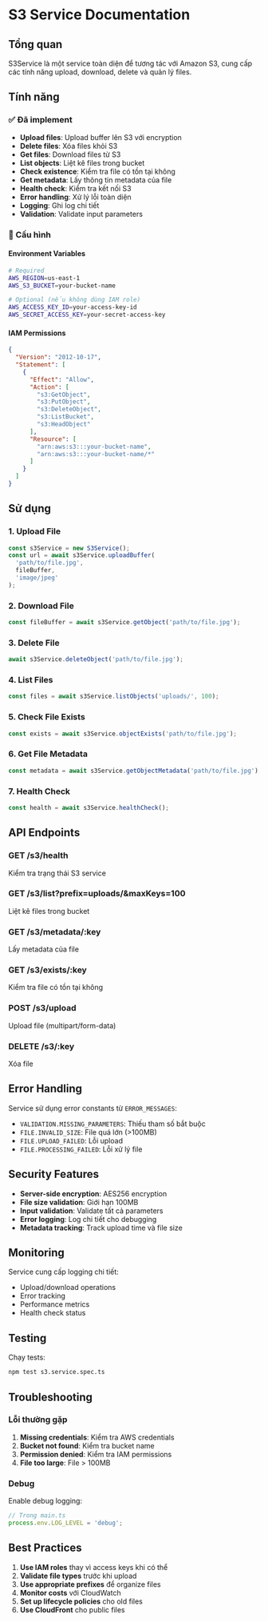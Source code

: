 # S3 Service Documentation

## Tổng quan

S3Service là một service toàn diện để tương tác với Amazon S3, cung cấp các tính năng upload, download, delete và quản lý files.

## Tính năng

### ✅ Đã implement
- **Upload files**: Upload buffer lên S3 với encryption
- **Delete files**: Xóa files khỏi S3
- **Get files**: Download files từ S3
- **List objects**: Liệt kê files trong bucket
- **Check existence**: Kiểm tra file có tồn tại không
- **Get metadata**: Lấy thông tin metadata của file
- **Health check**: Kiểm tra kết nối S3
- **Error handling**: Xử lý lỗi toàn diện
- **Logging**: Ghi log chi tiết
- **Validation**: Validate input parameters

### 🔧 Cấu hình

#### Environment Variables
```bash
# Required
AWS_REGION=us-east-1
AWS_S3_BUCKET=your-bucket-name

# Optional (nếu không dùng IAM role)
AWS_ACCESS_KEY_ID=your-access-key-id
AWS_SECRET_ACCESS_KEY=your-secret-access-key
```

#### IAM Permissions
```json
{
  "Version": "2012-10-17",
  "Statement": [
    {
      "Effect": "Allow",
      "Action": [
        "s3:GetObject",
        "s3:PutObject",
        "s3:DeleteObject",
        "s3:ListBucket",
        "s3:HeadObject"
      ],
      "Resource": [
        "arn:aws:s3:::your-bucket-name",
        "arn:aws:s3:::your-bucket-name/*"
      ]
    }
  ]
}
```

## Sử dụng

### 1. Upload File
```typescript
const s3Service = new S3Service();
const url = await s3Service.uploadBuffer(
  'path/to/file.jpg',
  fileBuffer,
  'image/jpeg'
);
```

### 2. Download File
```typescript
const fileBuffer = await s3Service.getObject('path/to/file.jpg');
```

### 3. Delete File
```typescript
await s3Service.deleteObject('path/to/file.jpg');
```

### 4. List Files
```typescript
const files = await s3Service.listObjects('uploads/', 100);
```

### 5. Check File Exists
```typescript
const exists = await s3Service.objectExists('path/to/file.jpg');
```

### 6. Get File Metadata
```typescript
const metadata = await s3Service.getObjectMetadata('path/to/file.jpg');
```

### 7. Health Check
```typescript
const health = await s3Service.healthCheck();
```

## API Endpoints

### GET /s3/health
Kiểm tra trạng thái S3 service

### GET /s3/list?prefix=uploads/&maxKeys=100
Liệt kê files trong bucket

### GET /s3/metadata/:key
Lấy metadata của file

### GET /s3/exists/:key
Kiểm tra file có tồn tại không

### POST /s3/upload
Upload file (multipart/form-data)

### DELETE /s3/:key
Xóa file

## Error Handling

Service sử dụng error constants từ `ERROR_MESSAGES`:

- `VALIDATION.MISSING_PARAMETERS`: Thiếu tham số bắt buộc
- `FILE.INVALID_SIZE`: File quá lớn (>100MB)
- `FILE.UPLOAD_FAILED`: Lỗi upload
- `FILE.PROCESSING_FAILED`: Lỗi xử lý file

## Security Features

- **Server-side encryption**: AES256 encryption
- **File size validation**: Giới hạn 100MB
- **Input validation**: Validate tất cả parameters
- **Error logging**: Log chi tiết cho debugging
- **Metadata tracking**: Track upload time và file size

## Monitoring

Service cung cấp logging chi tiết:
- Upload/download operations
- Error tracking
- Performance metrics
- Health check status

## Testing

Chạy tests:
```bash
npm test s3.service.spec.ts
```

## Troubleshooting

### Lỗi thường gặp

1. **Missing credentials**: Kiểm tra AWS credentials
2. **Bucket not found**: Kiểm tra bucket name
3. **Permission denied**: Kiểm tra IAM permissions
4. **File too large**: File > 100MB

### Debug

Enable debug logging:
```typescript
// Trong main.ts
process.env.LOG_LEVEL = 'debug';
```

## Best Practices

1. **Use IAM roles** thay vì access keys khi có thể
2. **Validate file types** trước khi upload
3. **Use appropriate prefixes** để organize files
4. **Monitor costs** với CloudWatch
5. **Set up lifecycle policies** cho old files
6. **Use CloudFront** cho public files
